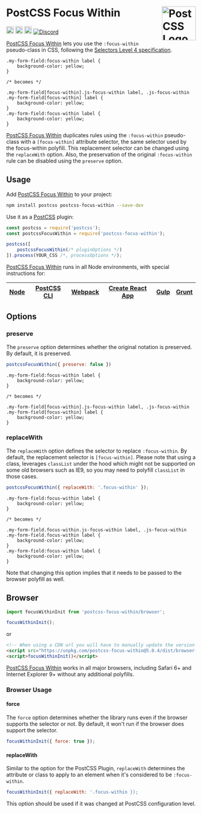 # PostCSS Focus Within [<img src="https://postcss.github.io/postcss/logo.svg" alt="PostCSS Logo" width="90" height="90" align="right">][postcss]

[<img alt="npm version" src="https://img.shields.io/npm/v/postcss-focus-within.svg" height="20">][npm-url] [<img alt="CSS Standard Status" src="https://cssdb.org/images/badges/focus-within-pseudo-class.svg" height="20">][css-url] [<img alt="Build Status" src="https://github.com/csstools/postcss-plugins/workflows/test/badge.svg" height="20">][cli-url] [<img alt="Discord" src="https://shields.io/badge/Discord-5865F2?logo=discord&logoColor=white">][discord]

[PostCSS Focus Within] lets you use the `:focus-within` pseudo-class in CSS, 
following the [Selectors Level 4 specification].

```pcss
.my-form-field:focus-within label {
	background-color: yellow;
}

/* becomes */

.my-form-field[focus-within].js-focus-within label, .js-focus-within .my-form-field[focus-within] label {
	background-color: yellow;
}
.my-form-field:focus-within label {
	background-color: yellow;
}
```

[PostCSS Focus Within] duplicates rules using the `:focus-within` pseudo-class
with a `[focus-within]` attribute selector, the same selector used by the
focus-within polyfill. This replacement selector can be changed using the
`replaceWith` option. Also, the preservation of the original `:focus-within`
rule can be disabled using the `preserve` option.

## Usage

Add [PostCSS Focus Within] to your project:

```bash
npm install postcss postcss-focus-within --save-dev
```

Use it as a [PostCSS] plugin:

```js
const postcss = require('postcss');
const postcssFocusWithin = require('postcss-focus-within');

postcss([
	postcssFocusWithin(/* pluginOptions */)
]).process(YOUR_CSS /*, processOptions */);
```

[PostCSS Focus Within] runs in all Node environments, with special
instructions for:

| [Node](INSTALL.md#node) | [PostCSS CLI](INSTALL.md#postcss-cli) | [Webpack](INSTALL.md#webpack) | [Create React App](INSTALL.md#create-react-app) | [Gulp](INSTALL.md#gulp) | [Grunt](INSTALL.md#grunt) |
| --- | --- | --- | --- | --- | --- |

## Options

### preserve

The `preserve` option determines whether the original notation
is preserved. By default, it is preserved.

```js
postcssFocusWithin({ preserve: false })
```

```pcss
.my-form-field:focus-within label {
	background-color: yellow;
}

/* becomes */

.my-form-field[focus-within].js-focus-within label, .js-focus-within .my-form-field[focus-within] label {
	background-color: yellow;
}
```

### replaceWith

The `replaceWith` option defines the selector to replace `:focus-within`. By
default, the replacement selector is `[focus-within]`.
Please note that using a class, leverages `classList` under the hood which
might  not be supported on some old browsers such as IE9, so you may need
to polyfill `classList` in those cases.

```js
postcssFocusWithin({ replaceWith: '.focus-within' });
```

```pcss
.my-form-field:focus-within label {
	background-color: yellow;
}

/* becomes */

.my-form-field.focus-within.js-focus-within label, .js-focus-within .my-form-field.focus-within label {
	background-color: yellow;
}
.my-form-field:focus-within label {
	background-color: yellow;
}
```

Note that changing this option implies that it needs to be passed to the
browser polyfill as well.

## Browser

```js
import focusWithinInit from 'postcss-focus-within/browser';

focusWithinInit();
```

or

```html
<!-- When using a CDN url you will have to manually update the version number -->
<script src="https://unpkg.com/postcss-focus-within@5.0.4/dist/browser-global.js"></script>
<script>focusWithinInit()</script>
```

[PostCSS Focus Within] works in all major browsers, including Safari 6+ and
Internet Explorer 9+ without any additional polyfills.

### Browser Usage

#### force

The `force` option determines whether the library runs even if the browser
supports the selector or not. By default, it won't run if the browser does
support the selector.

```js
focusWithinInit({ force: true });
```

#### replaceWith

Similar to the option for the PostCSS Plugin, `replaceWith` determines the
attribute or class to apply to an element when it's considered to be `:focus-within`.

```js
focusWithinInit({ replaceWith: '.focus-within });
```

This option should be used if it was changed at PostCSS configuration level.

[cli-url]: https://github.com/csstools/postcss-plugins/actions/workflows/test.yml?query=workflow/test
[css-url]: https://cssdb.org/#focus-within-pseudo-class
[discord]: https://discord.gg/bUadyRwkJS
[npm-url]: https://www.npmjs.com/package/postcss-focus-within

[Gulp PostCSS]: https://github.com/postcss/gulp-postcss
[Grunt PostCSS]: https://github.com/nDmitry/grunt-postcss
[PostCSS]: https://github.com/postcss/postcss
[PostCSS Loader]: https://github.com/postcss/postcss-loader
[PostCSS Focus Within]: https://github.com/csstools/postcss-plugins/tree/main/plugins/postcss-focus-within
[Selectors Level 4 specification]: https://www.w3.org/TR/selectors-4/#the-focus-within-pseudo
